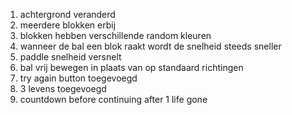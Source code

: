 1. achtergrond veranderd
2. meerdere blokken erbij
3. blokken hebben verschillende random kleuren
4. wanneer de bal een blok raakt wordt de snelheid steeds sneller
5. paddle snelheid versnelt
6. bal vrij bewegen in plaats van op standaard richtingen
7. try again button toegevoegd
8. 3 levens toegevoegd
9. countdown before continuing after 1 life gone